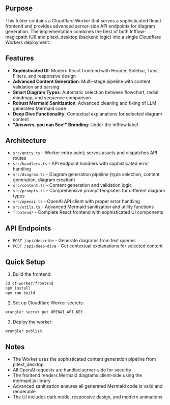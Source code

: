 Purpose
-------
This folder contains a Cloudflare Worker that serves a sophisticated React frontend and provides advanced server-side API endpoints for diagram generation. The implementation combines the best of both Infflow-magicpath (UI) and pitext_desktop (backend logic) into a single Cloudflare Workers deployment.

Features
--------
- **Sophisticated UI**: Modern React frontend with Header, Sidebar, Tabs, Filters, and responsive design
- **Advanced Content Generation**: Multi-stage pipeline with content validation and parsing
- **Smart Diagram Types**: Automatic selection between flowchart, radial mindmap, and sequence comparison
- **Robust Mermaid Sanitization**: Advanced cleaning and fixing of LLM-generated Mermaid code
- **Deep Dive Functionality**: Contextual explanations for selected diagram content
- **"Answers, you can See!" Branding**: Under the Infflow label

Architecture
-----------
- `src/entry.ts` - Worker entry point; serves assets and dispatches API routes
- `src/handlers.ts` - API endpoint handlers with sophisticated error handling
- `src/diagram.ts` - Diagram generation pipeline (type selection, content generation, diagram creation)
- `src/content.ts` - Content generation and validation logic
- `src/prompts.ts` - Comprehensive prompt templates for different diagram types
- `src/openai.ts` - OpenAI API client with proper error handling
- `src/utils.ts` - Advanced Mermaid sanitization and utility functions
- `frontend/` - Complete React frontend with sophisticated UI components

API Endpoints
-------------
- `POST /api/describe` - Generate diagrams from text queries
- `POST /api/deep-dive` - Get contextual explanations for selected content

Quick Setup
-----------
1. Build the frontend:

```powershell
cd cf-worker/frontend
npm install
npm run build
```

2. Set up Cloudflare Worker secrets:

```powershell
wrangler secret put OPENAI_API_KEY
```

3. Deploy the worker:

```powershell
wrangler publish
```

Notes
-----
- The Worker uses the sophisticated content generation pipeline from pitext_desktop
- All OpenAI requests are handled server-side for security
- The frontend renders Mermaid diagrams client-side using the mermaid.js library
- Advanced sanitization ensures all generated Mermaid code is valid and renderable
- The UI includes dark mode, responsive design, and modern animations

